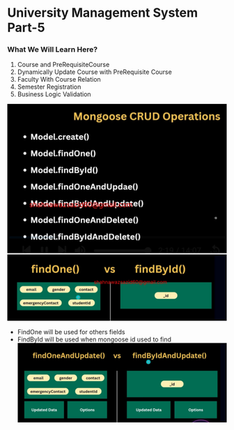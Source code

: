 # University Management System Part-5

### What We Will Learn Here?

1. Course and PreRequisiteCourse
2. Dynamically Update Course with PreRequisite Course
3. Faculty With Course Relation
4. Semester Registration
5. Business Logic Validation

![alt text](<WhatsApp Image 2025-04-07 at 16.10.58_05f57a85.jpg>)
![alt text](<WhatsApp Image 2025-04-07 at 16.11.56_34de699f.jpg>)

- FindOne will be used for others fields
- FindById will be used when mongoose id used to find
  ![alt text](<WhatsApp Image 2025-04-07 at 16.13.25_2df4a0b8.jpg>)
